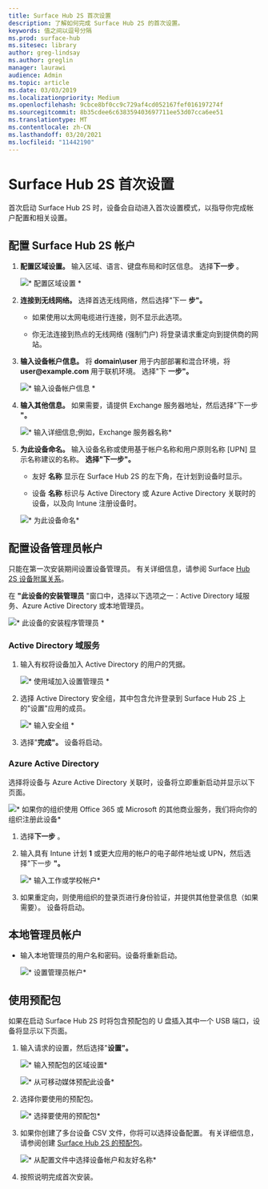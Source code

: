 ```yaml
---
title: Surface Hub 2S 首次设置
description: 了解如何完成 Surface Hub 2S 的首次设置。
keywords: 值之间以逗号分隔
ms.prod: surface-hub
ms.sitesec: library
author: greg-lindsay
ms.author: greglin
manager: laurawi
audience: Admin
ms.topic: article
ms.date: 03/03/2019
ms.localizationpriority: Medium
ms.openlocfilehash: 9cbce8bf0cc9c729af4cd052167fef016197274f
ms.sourcegitcommit: 8b35cdee6c638359403697711ee53d07cca6ee51
ms.translationtype: MT
ms.contentlocale: zh-CN
ms.lasthandoff: 03/20/2021
ms.locfileid: "11442190"
---
```

# <a name="first-time-setup-for-surface-hub-2s"></a>Surface Hub 2S 首次设置

首次启动 Surface Hub 2S 时，设备会自动进入首次设置模式，以指导你完成帐户配置和相关设置。

## <a name="configuring-surface-hub-2s-account"></a>配置 Surface Hub 2S 帐户

1. **配置区域设置。** 输入区域、语言、键盘布局和时区信息。 选择**下一步** 。

   ![* 配置区域设置 *](images/sh2-run1.png)

1. **连接到无线网络。** 选择首选无线网络，然后选择"下一 **步"。**

   - 如果使用以太网电缆进行连接，则不显示此选项。

   - 你无法连接到热点的无线网络 (强制门户) 将登录请求重定向到提供商的网站。

3. **输入设备帐户信息。** 将 **domain\user** 用于内部部署和混合环境，将 **user\@example.com** 用于联机环境。 选择"下 **一步"。**

   ![* 输入设备帐户信息 *](images/sh2-run2.png)

1. **输入其他信息。** 如果需要，请提供 Exchange 服务器地址，然后选择"下一步 **"。**

   ![* 输入详细信息;例如，Exchange 服务器名称*](images/sh2-run3.png)

1. **为此设备命名。** 输入设备名称或使用基于帐户名称和用户原则名称 [UPN] 显示名称建议的名称。 **选择"下一步"。**

   - 友好 **名称** 显示在 Surface Hub 2S 的左下角，在计划到设备时显示。

   - 设备 **名称** 标识与 Active Directory 或 Azure Active Directory 关联时的设备，以及向 Intune 注册设备时。

   ![* 为此设备命名*](images/sh2-run4.png)
 

## <a name="configuring-device-admin-accounts"></a>配置设备管理员帐户

只能在第一次安装期间设置设备管理员。 有关详细信息，请参阅 Surface [Hub 2S 设备附属关系](https://docs.microsoft.com/surface-hub/prepare-your-environment-for-surface-hub#device-affiliation)。

在 **"此设备的安装管理员** "窗口中，选择以下选项之一：Active Directory 域服务、Azure Active Directory 或本地管理员。

![* 此设备的安装程序管理员 *](images/sh2-run5.png)

### <a name="active-directory-domain-services"></a>Active Directory 域服务

1. 输入有权将设备加入 Active Directory 的用户的凭据。

    ![* 使用域加入设置管理员 *](images/sh2-run6.png)

2. 选择 Active Directory 安全组，其中包含允许登录到 Surface Hub 2S 上的"设置"应用的成员。

   ![* 输入安全组 *](images/sh2-run7.png)

1. 选择"**完成"。** 设备将启动。

### <a name="azure-active-directory"></a>Azure Active Directory

选择将设备与 Azure Active Directory 关联时，设备将立即重新启动并显示以下页面。

![* 如果你的组织使用 Office 365 或 Microsoft 的其他商业服务，我们将向你的组织注册此设备*](images/sh2-run8.png)

1. 选择**下一步** 。

1. 输入具有 Intune 计划 **1** 或更大应用的帐户的电子邮件地址或 UPN，然后选择"下一步 **"。**

   ![* 输入工作或学校帐户*](images/sh2-run9.png)

1. 如果重定向，则使用组织的登录页进行身份验证，并提供其他登录信息（如果需要）。 设备将启动。

## <a name="local-administrator-account"></a>本地管理员帐户

- 输入本地管理员的用户名和密码。设备将重新启动。

  ![* 设置管理员帐户*](images/sh2-run10.png)
 
## <a name="using-provisioning-packages"></a>使用预配包

如果在启动 Surface Hub 2S 时将包含预配包的 U 盘插入其中一个 USB 端口，设备将显示以下页面。

1. 输入请求的设置，然后选择"**设置"。**

   ![* 输入预配包的区域设置*](images/sh2-run11.png)

   ![* 从可移动媒体预配此设备*](images/sh2-run12.png)

2. 选择你要使用的预配包。

   ![* 选择要使用的预配包*](images/sh2-run13.png)

3. 如果你创建了多台设备 CSV 文件，你将可以选择设备配置。 有关详细信息，请参阅创建 [Surface Hub 2S 的预配包](https://docs.microsoft.com/surface-hub/surface-hub-2s-deploy#provisioning-multiple-devices-csv-file)。

   ![* 从配置文件中选择设备帐户和友好名称*](images/sh2-run14.png)

4. 按照说明完成首次安装。
